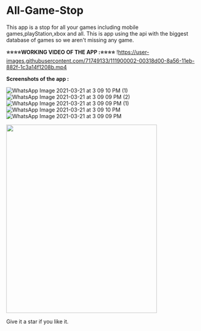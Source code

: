 # All-Game-Stop
This app is a stop for all your games including mobile games,playStation,xbox and all. 
This is app using the api with the biggest database of games so we aren't missing any game.

**⭐⭐⭐⭐WORKING VIDEO OF THE APP :⭐⭐⭐⭐**
 !https://user-images.githubusercontent.com/71749133/111900002-00318d00-8a56-11eb-882f-1c3a14f1208b.mp4

**Screenshots of the app :**

![WhatsApp Image 2021-03-21 at 3 09 10 PM (1)](https://user-images.githubusercontent.com/71749133/111900288-ac27a800-8a57-11eb-831c-45923626698f.jpeg)
![WhatsApp Image 2021-03-21 at 3 09 09 PM (2)](https://user-images.githubusercontent.com/71749133/111900284-a9c54e00-8a57-11eb-8c63-790a248bcd53.jpeg)
![WhatsApp Image 2021-03-21 at 3 09 09 PM (1)](https://user-images.githubusercontent.com/71749133/111900286-aaf67b00-8a57-11eb-91d8-8fe96de6263e.jpeg)
![WhatsApp Image 2021-03-21 at 3 09 10 PM](https://user-images.githubusercontent.com/71749133/111900289-ac27a800-8a57-11eb-97f6-ad56533c6169.jpeg)
![WhatsApp Image 2021-03-21 at 3 09 09 PM](https://user-images.githubusercontent.com/71749133/111900287-ab8f1180-8a57-11eb-9e25-03a092fddfde.jpeg)

<img src="Downloads/WhatsApp Image 2021-03-21 at 3.09.10 PM" height="500" width="400">

Give it a star if you like it.
